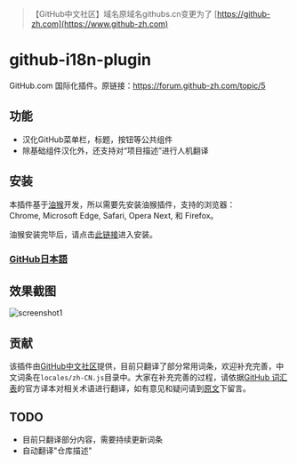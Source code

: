 > 【GitHub中文社区】域名原域名githubs.cn变更为了 [https://github-zh.com](https://www.github-zh.com)
# github-i18n-plugin
GitHub.com 国际化插件。原链接：https://forum.github-zh.com/topic/5

## 功能
- 汉化GitHub菜单栏，标题，按钮等公共组件
- 除基础组件汉化外，还支持对“项目描述”进行人机翻译

## 安装

本插件基于[油猴](https://www.baidu.com/s?wd=%E4%BB%80%E4%B9%88%E6%98%AF%E6%B2%B9%E7%8C%B4)开发，所以需要先安装油猴插件，支持的浏览器：Chrome, Microsoft Edge, Safari, Opera Next, 和 Firefox。

油猴安装完毕后，请点击[此链接](https://greasyfork.org/zh-CN/scripts/407485-github-internationalization)进入安装。

### [GitHub日本語](https://greasyfork.org/ja/scripts/407485-github-internationalization)


## 效果截图

![screenshot1](./images/screenshot1.png)

## 贡献
该插件由[GitHub中文社区](https://www.github-zh.com/)提供，目前只翻译了部分常用词条，欢迎补充完善，中文词条在`locales/zh-CN.js`目录中。大家在补充完善的过程，请依据[GitHub 词汇表](https://docs.github.com/en/github/getting-started-with-github/github-glossary)的官方译本对相关术语进行翻译，如有意见和疑问请到[原文](https://forum.github-zh.com/topic/5/)下留言。



## TODO
- 目前只翻译部分内容，需要持续更新词条
- 自动翻译"仓库描述"
